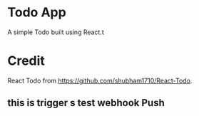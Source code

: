# Todo App
A simple Todo built using React.t

# Credit
React Todo from https://github.com/shubham1710/React-Todo.

this is trigger s
test webhook Push
----------------------------------------------------------
